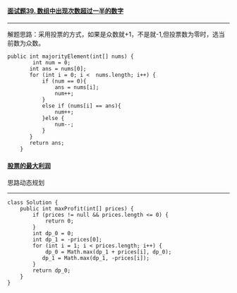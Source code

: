 
#### [面试题39. 数组中出现次数超过一半的数字](https://leetcode-cn.com/problems/shu-zu-zhong-chu-xian-ci-shu-chao-guo-yi-ban-de-shu-zi-lcof/)

---
解题思路：采用投票的方式，如果是众数就+1，不是就-1,但投票数为零时，选当前数为众数。
```
public int majorityElement(int[] nums) {
        int num = 0;
       int ans = nums[0];
       for (int i = 0; i <  nums.length; i++) {
           if (num == 0){
               ans = nums[i];
               num++;
           }
           else if (nums[i] == ans){
               num++;
           }else {
               num--;
           }
       }
       return ans;
    }
```

#### [股票的最大利润](https://leetcode-cn.com/problems/gu-piao-de-zui-da-li-run-lcof/)
思路动态规划

---
```
class Solution {
    public int maxProfit(int[] prices) {
        if (prices != null && prices.length <= 0) {
            return 0;
        }
        int dp_0 = 0;
        int dp_1 = -prices[0];
        for (int i = 1; i < prices.length; i++) {
            dp_0 = Math.max(dp_1 + prices[i], dp_0);
           dp_1 = Math.max(dp_1, -prices[i]);
        }
        return dp_0;
    }
}
```
